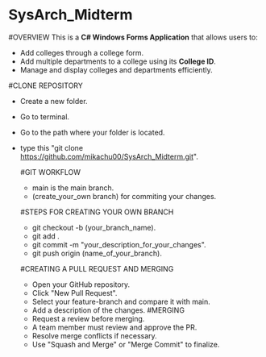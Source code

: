 # SysArch_Midterm
#OVERVIEW
This is a **C# Windows Forms Application** that allows users to:  
- Add colleges through a college form.  
- Add multiple departments to a college using its **College ID**.  
- Manage and display colleges and departments efficiently.


#CLONE REPOSITORY
- Create a new folder.
- Go to terminal.
- Go to the path where your folder is located.
- type this "git clone https://github.com/mikachu00/SysArch_Midterm.git".



  #GIT WORKFLOW
  - main is the main branch.
  - (create_your_own branch) for commiting your changes.

  #STEPS FOR CREATING YOUR OWN BRANCH
  - git checkout -b (your_branch_name).
  - git add .
  - git commit -m "your_description_for_your_changes".
  - git push origin (name_of_your_branch).
 


  #CREATING A PULL REQUEST AND MERGING
  - Open your GitHub repository.
  - Click "New Pull Request".
  - Select your feature-branch and compare it with main.
  - Add a description of the changes.
  #MERGING
  - Request a review before merging.
  - A team member must review and approve the PR.
  - Resolve merge conflicts if necessary.
  - Use "Squash and Merge" or "Merge Commit" to finalize.

